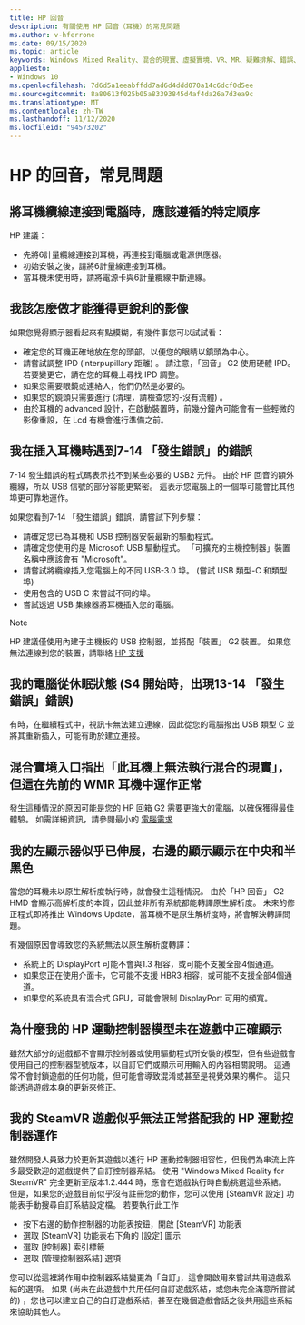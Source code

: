 ```yaml
---
title: HP 回音
description: 有關使用 HP 回音（耳機）的常見問題
ms.author: v-hferrone
ms.date: 09/15/2020
ms.topic: article
keywords: Windows Mixed Reality、混合的現實、虛擬實境、VR、MR、疑難排解、錯誤、協助、支援、效能
appliesto:
- Windows 10
ms.openlocfilehash: 7d6d5a1eeabffdd7ad6d4ddd070a14c6dcf0d5ee
ms.sourcegitcommit: 8a80613f025b05a83393845d4af4da26a7d3ea9c
ms.translationtype: MT
ms.contentlocale: zh-TW
ms.lasthandoff: 11/12/2020
ms.locfileid: "94573202"
---
```

# <a name="hp-reverb-g2-frequently-asked-questions"></a>HP 的回音，常見問題

## <a name="is-there-a-specific-order-i-should-follow-to-connect-my-headset-cables-to-a-pc"></a>將耳機纜線連接到電腦時，應該遵循的特定順序

HP 建議：

- 先將6計量纜線連接到耳機，再連接到電腦或電源供應器。
- 初始安裝之後，請將6計量線連接到耳機。
- 當耳機未使用時，請將電源卡與6計量纜線中斷連線。

## <a name="what-should-i-do-to-get-a-crisper-image"></a>我該怎麼做才能獲得更銳利的影像

如果您覺得顯示器看起來有點模糊，有幾件事您可以試試看：

- 確定您的耳機正確地放在您的頭部，以便您的眼睛以鏡頭為中心。
- 請嘗試調整 IPD (interpupillary 距離) 。 請注意，「回音」 G2 使用硬體 IPD。 若要變更它，請在您的耳機上尋找 IPD 調整。
- 如果您需要眼鏡或連絡人，他們仍然是必要的。
- 如果您的鏡頭只需要進行 (清理，請檢查您的-沒有流體) 。
- 由於耳機的 advanced 設計，在啟動裝置時，前幾分鐘內可能會有一些輕微的影像重設，在 Lcd 有機會進行準備之前。

## <a name="i-am-getting-a-7-14-something-went-wrong-error-when-i-plug-in-my-headset"></a>我在插入耳機時遇到7-14 「發生錯誤」的錯誤

7-14 發生錯誤的程式碼表示找不到某些必要的 USB2 元件。  由於 HP 回音的額外纜線，所以 USB 信號的部分容能更緊密。  這表示您電腦上的一個埠可能會比其他埠更可靠地運作。

如果您看到7-14 「發生錯誤」錯誤，請嘗試下列步驟：

- 請確定您已為耳機和 USB 控制器安裝最新的驅動程式。
- 請確定您使用的是 Microsoft USB 驅動程式。 「可擴充的主機控制器」裝置名稱中應該會有 "Microsoft"。
- 請嘗試將纜線插入您電腦上的不同 USB-3.0 埠。  (嘗試 USB 類型-C 和類型埠) 
- 使用包含的 USB C 來嘗試不同的埠。
- 嘗試透過 USB 集線器將耳機插入您的電腦。

> [!NOTE]
> HP 建議僅使用內建于主機板的 USB 控制器，並搭配「裝置」 G2 裝置。
> 如果您無法連線到您的裝置，請聯絡 [HP 支援](https://support.hp.com/us-en)

## <a name="i-am-getting-a-13-14-something-went-wrong-error-when-my-pc-resumes-from-hibernate-s4"></a>我的電腦從休眠狀態 (S4 開始時，出現13-14 「發生錯誤」錯誤) 

有時，在繼續程式中，視訊卡無法建立連線，因此從您的電腦撥出 USB 類型 C 並將其重新插入，可能有助於建立連接。

## <a name="the-mixed-reality-portal-says-cant-run-mixed-reality-on-this-headset-but-this-worked-fine-with-my-previous-wmr-headset"></a>混合實境入口指出「此耳機上無法執行混合的現實」，但這在先前的 WMR 耳機中運作正常

發生這種情況的原因可能是您的 HP 回箱 G2 需要更強大的電腦，以確保獲得最佳體驗。 如需詳細資訊，請參閱最小的 [電腦需求](windows-mixed-reality-minimum-pc-hardware-compatibility-guidelines.md)

## <a name="it-looks-like-my-left-display-is-stretched-and-the-right-display-is-off-centered-and-half-black"></a>我的左顯示器似乎已伸展，右邊的顯示顯示在中央和半黑色

當您的耳機未以原生解析度執行時，就會發生這種情況。 由於「HP 回音」 G2 HMD 會顯示高解析度的本質，因此並非所有系統都能轉譯原生解析度。 未來的修正程式即將推出 Windows Update，當耳機不是原生解析度時，將會解決轉譯問題。

有幾個原因會導致您的系統無法以原生解析度轉譯：

- 系統上的 DisplayPort 可能不會與1.3 相容，或可能不支援全部4個通道。
- 如果您正在使用介面卡，它可能不支援 HBR3 相容，或可能不支援全部4個通道。
- 如果您的系統具有混合式 GPU，可能會限制 DisplayPort 可用的頻寬。

## <a name="why-are-my-hp-motion-controller-models-not-showing-up-correctly-in-a-game"></a>為什麼我的 HP 運動控制器模型未在遊戲中正確顯示

雖然大部分的遊戲都不會顯示控制器或使用驅動程式所安裝的模型，但有些遊戲會使用自己的控制器型號版本，以自訂它們或顯示可用輸入的內容相關說明。 這通常不會封鎖遊戲的任何功能，但可能會導致混淆或甚至是視覺效果的構件。 這只能透過遊戲本身的更新來修正。

## <a name="my-steamvr-games-dont-appear-to-work-correctly-with-my-hp-motion-controllers"></a>我的 SteamVR 遊戲似乎無法正常搭配我的 HP 運動控制器運作

雖然開發人員致力於更新其遊戲以進行 HP 運動控制器相容性，但我們為串流上許多最受歡迎的遊戲提供了自訂控制器系結。 使用 "Windows Mixed Reality for SteamVR" 完全更新至版本1.2.444 時，應會在遊戲執行時自動挑選這些系結。 但是，如果您的遊戲目前似乎沒有註冊您的動作，您可以使用 [SteamVR 設定] 功能表手動搜尋自訂系結設定檔。
若要執行此工作

- 按下右邊的動作控制器的功能表按鈕，開啟 [SteamVR] 功能表
- 選取 [SteamVR] 功能表右下角的 [設定] 圖示
- 選取 [控制器] 索引標籤
- 選取 [管理控制器系結] 選項

您可以從這裡將作用中控制器系結變更為「自訂」，這會開啟用來嘗試共用遊戲系結的選項。
如果 (尚未在此遊戲中共用任何自訂遊戲系結，或您未完全滿意所嘗試的) ，您也可以建立自己的自訂遊戲系結，甚至在幾個遊戲會話之後共用這些系結來協助其他人。